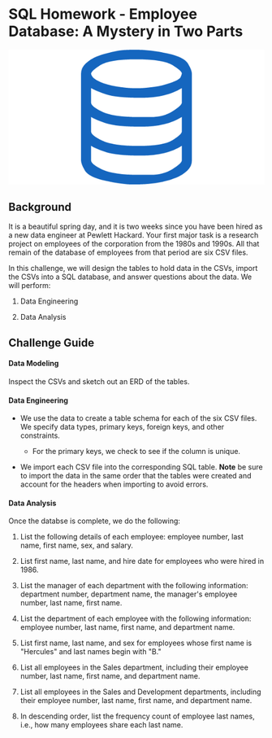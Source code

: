 # SQL Homework - Employee Database: A Mystery in Two Parts

![sql.png](sql.png)

## Background

It is a beautiful spring day, and it is two weeks since you have been hired as a new data engineer at Pewlett Hackard. Your first major task is a research project on employees of the corporation from the 1980s and 1990s. All that remain of the database of employees from that period are six CSV files.

In this challenge, we will design the tables to hold data in the CSVs, import the CSVs into a SQL database, and answer questions about the data. We will perform:

1. Data Engineering

3. Data Analysis

## Challenge Guide

#### Data Modeling

Inspect the CSVs and sketch out an ERD of the tables.

#### Data Engineering

* We use the data to create a table schema for each of the six CSV files. We specify data types, primary keys, foreign keys, and other constraints.

  * For the primary keys, we check to see if the column is unique.

* We import each CSV file into the corresponding SQL table. **Note** be sure to import the data in the same order that the tables were created and account for the headers when importing to avoid errors.

#### Data Analysis

Once the databse is complete, we do the following:

1. List the following details of each employee: employee number, last name, first name, sex, and salary.

2. List first name, last name, and hire date for employees who were hired in 1986.

3. List the manager of each department with the following information: department number, department name, the manager's employee number, last name, first name.

4. List the department of each employee with the following information: employee number, last name, first name, and department name.

5. List first name, last name, and sex for employees whose first name is "Hercules" and last names begin with "B."

6. List all employees in the Sales department, including their employee number, last name, first name, and department name.

7. List all employees in the Sales and Development departments, including their employee number, last name, first name, and department name.

8. In descending order, list the frequency count of employee last names, i.e., how many employees share each last name.